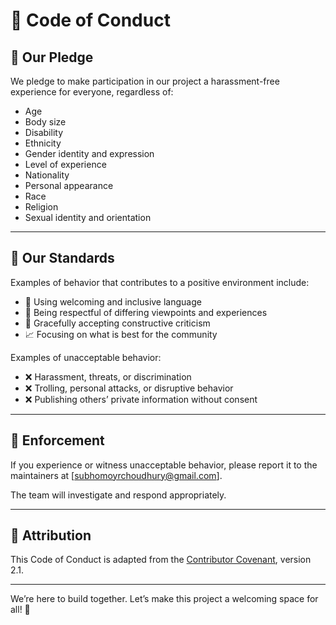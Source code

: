 # 📜 Code of Conduct

## 🌟 Our Pledge

We pledge to make participation in our project a harassment-free experience for everyone, regardless of:

- Age
- Body size
- Disability
- Ethnicity
- Gender identity and expression
- Level of experience
- Nationality
- Personal appearance
- Race
- Religion
- Sexual identity and orientation

---

## 🙋 Our Standards

Examples of behavior that contributes to a positive environment include:

- 💬 Using welcoming and inclusive language
- 👐 Being respectful of differing viewpoints and experiences
- 🧠 Gracefully accepting constructive criticism
- 📈 Focusing on what is best for the community

Examples of unacceptable behavior:

- ❌ Harassment, threats, or discrimination
- ❌ Trolling, personal attacks, or disruptive behavior
- ❌ Publishing others’ private information without consent

---

## 📣 Enforcement

If you experience or witness unacceptable behavior, please report it to the maintainers at [subhomoyrchoudhury@gmail.com].

The team will investigate and respond appropriately.

---

## 📝 Attribution

This Code of Conduct is adapted from the [Contributor Covenant](https://www.contributor-covenant.org), version 2.1.

---

We’re here to build together. Let’s make this project a welcoming space for all! 🤝
